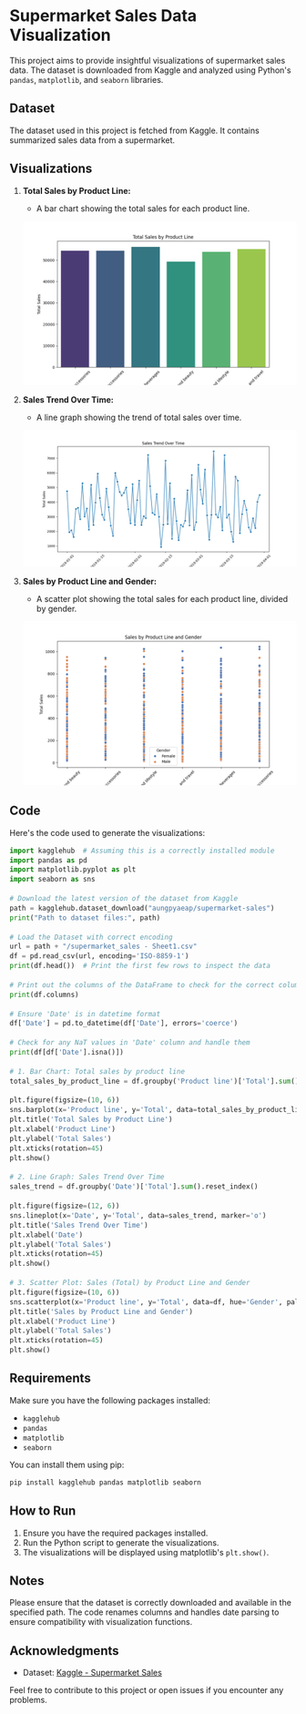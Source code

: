 # Supermarket Sales Data Visualization

This project aims to provide insightful visualizations of supermarket sales data. The dataset is downloaded from Kaggle and analyzed using Python's `pandas`, `matplotlib`, and `seaborn` libraries.

## Dataset

The dataset used in this project is fetched from Kaggle. It contains summarized sales data from a supermarket.

## Visualizations

1. **Total Sales by Product Line:**
   - A bar chart showing the total sales for each product line.

   ![Total Sales by Product Line](images/total_sales_by_product_line.png)

2. **Sales Trend Over Time:**
   - A line graph showing the trend of total sales over time.

   ![Sales Trend Over Time](images/sales_trend_over_time.png)

3. **Sales by Product Line and Gender:**
   - A scatter plot showing the total sales for each product line, divided by gender.

   ![Sales by Product Line and Gender](images/sales_by_product_line_and_gender.png)

## Code

Here's the code used to generate the visualizations:

```python
import kagglehub  # Assuming this is a correctly installed module
import pandas as pd
import matplotlib.pyplot as plt
import seaborn as sns

# Download the latest version of the dataset from Kaggle
path = kagglehub.dataset_download("aungpyaeap/supermarket-sales")
print("Path to dataset files:", path)

# Load the Dataset with correct encoding
url = path + "/supermarket_sales - Sheet1.csv"
df = pd.read_csv(url, encoding='ISO-8859-1')
print(df.head())  # Print the first few rows to inspect the data

# Print out the columns of the DataFrame to check for the correct column names
print(df.columns)

# Ensure 'Date' is in datetime format
df['Date'] = pd.to_datetime(df['Date'], errors='coerce')

# Check for any NaT values in 'Date' column and handle them
print(df[df['Date'].isna()])

# 1. Bar Chart: Total sales by product line
total_sales_by_product_line = df.groupby('Product line')['Total'].sum().reset_index()

plt.figure(figsize=(10, 6))
sns.barplot(x='Product line', y='Total', data=total_sales_by_product_line, palette='viridis')
plt.title('Total Sales by Product Line')
plt.xlabel('Product Line')
plt.ylabel('Total Sales')
plt.xticks(rotation=45)
plt.show()

# 2. Line Graph: Sales Trend Over Time
sales_trend = df.groupby('Date')['Total'].sum().reset_index()

plt.figure(figsize=(12, 6))
sns.lineplot(x='Date', y='Total', data=sales_trend, marker='o')
plt.title('Sales Trend Over Time')
plt.xlabel('Date')
plt.ylabel('Total Sales')
plt.xticks(rotation=45)
plt.show()

# 3. Scatter Plot: Sales (Total) by Product Line and Gender
plt.figure(figsize=(10, 6))
sns.scatterplot(x='Product line', y='Total', data=df, hue='Gender', palette='deep')
plt.title('Sales by Product Line and Gender')
plt.xlabel('Product Line')
plt.ylabel('Total Sales')
plt.xticks(rotation=45)
plt.show()
```

## Requirements

Make sure you have the following packages installed:
- `kagglehub`
- `pandas`
- `matplotlib`
- `seaborn`

You can install them using pip:
```sh
pip install kagglehub pandas matplotlib seaborn
```

## How to Run

1. Ensure you have the required packages installed.
2. Run the Python script to generate the visualizations.
3. The visualizations will be displayed using matplotlib's `plt.show()`.

## Notes

Please ensure that the dataset is correctly downloaded and available in the specified path. The code renames columns and handles date parsing to ensure compatibility with visualization functions.

## Acknowledgments

- Dataset: [Kaggle - Supermarket Sales](https://www.kaggle.com/aungpyaeap/supermarket-sales)

Feel free to contribute to this project or open issues if you encounter any problems.